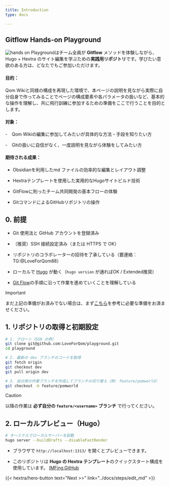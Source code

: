 ```yaml
---
title: Introduction
type: docs

---
```


## Gitflow Hands-on Playground


![hands on](/images/hands_on.JPG)
Playgroundはチーム全員が **Gitflow** メソッドを体験しながら、Hugo + Hextra のサイト編集を学ぶための**実践用リポジトリ**です。学びたい意欲のある方は、どなたでもご参加いただけます。



#### 目的：
Qom Wikiと同様の構成を再現した環境で、本ページの説明を見ながら実際に自分自身で作ってみることでページの構成要素や各パラメータの扱いなど、基本的な操作を理解し、共に飛行訓練に参加するための準備をここで行うことを目的とします。

#### 対象：
-　Qom Wikiの編集に参加してみたいが具体的な方法・手段を知りたい方

-　Gitの扱いに自信がなく、一度説明を見ながら体験をしてみたい方

#### 期待される成果：
- Obsidianを利用したmd ファイルの効率的な編集とレイアウト調整

- Hextraテンプレートを使用した実用的なHugoサイトビルド技術

- GitFlowに則ったチーム共同開発の基本フローの体験

- GitコマンドによるGitHubリポジトリの操作

## 0. 前提

- Git 使用法と GitHub アカウントを登録済み

- （推奨）SSH 接続設定済み（または HTTPS で OK）

- リポジトリのコラボレーターの招待を了承している（要連絡：TG:@LoveForQom88）

- ローカルで [Hugo](https://gohugo.io/getting-started/quick-start/) が動く（`hugo version` が通ればOK / Extended推奨）

- [Git Flow](../docs/references/git/gitflow)の手順に沿って作業を進めていくことを理解している

> [!important]
> まだ上記の準備がお済みでない場合は、まず[こちら](https://qom.wiki/docs/creators/gitguide/)を参考に必要な準備をお済ませください。



## 1. リポジトリの取得と初期設定

```bash
# 1. クローン（SSH の例） 
git clone git@github.com:LoveForQom/playground.git
cd playground  

# 2. 最新の dev ブランチのコードを取得 
git fetch origin 
git checkout dev 
git pull origin dev

# 3. 自分用の作業ブランチを作成してブランチの切り替え（例: feature/pomworld） 
git checkout -b feature/pomworld
```

> [!caution]
> 以降の作業は **必ず自分の `feature/<username>` ブランチ** で行ってください。


## 2. ローカルプレビュー（Hugo）


```bash
# ターミナルでローカルサーバーを起動 
hugo server --buildDrafts --disableFastRender
```

- ブラウザで `http://localhost:1313/` を開くとプレビューできます。
    
- このリポジトリは **Hugo の Hextra テンプレート**のクイックスタート構成を使用しています。
 [IMFing](https://imfing.github.io/hextra/docs/getting-started/?utm_source=chatgpt.com),[GitHub](https://github.com/imfing/hextra-starter-template?utm_source=chatgpt.com)



<div class="hx-mt-6 hx-mb-6 hx-text-right">
{{< hextra/hero-button text="Next >>" link="../docs/steps/edit_md" >}}
</div>

